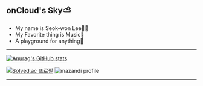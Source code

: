 ## onCloud's Sky⛅
- My name is Seok-won Lee🧑‍🚀
- My Favorite thing is Music🎵
- A playground for anything🎈
---
[![Anurag's GitHub stats](https://github-readme-stats.vercel.app/api?username=onCloudzz&theme=dark)](https://github.com/onCloudzz/github-readme-stats)

[![Solved.ac
프로필](http://mazassumnida.wtf/api/v2/generate_badge?boj=por3)](https://solved.ac/por3)
![mazandi profile](http://mazandi.herokuapp.com/api?handle=por3&theme=dark)

---

